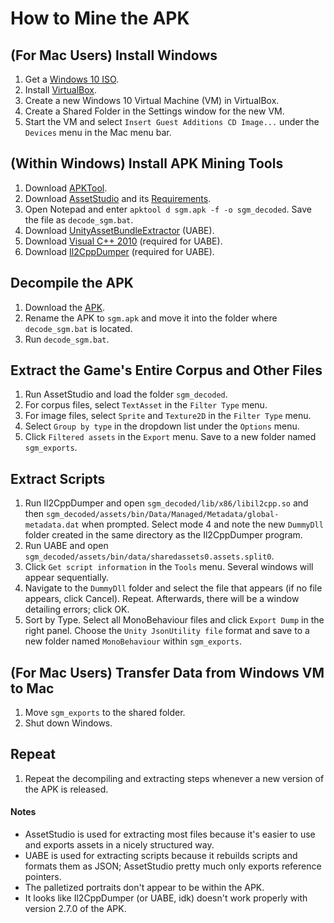# How to Mine the APK

## (For Mac Users) Install Windows
1. Get a [Windows 10 ISO](https://www.microsoft.com/en-us/software-download/windows10ISO).
2. Install [VirtualBox](https://www.virtualbox.org/wiki/Downloads).
3. Create a new Windows 10 Virtual Machine (VM) in VirtualBox.
4. Create a Shared Folder in the Settings window for the new VM.
5. Start the VM and select `Insert Guest Additions CD Image...` under the `Devices` menu in the Mac menu bar.

## (Within Windows) Install APK Mining Tools
1. Download [APKTool](https://ibotpeaches.github.io/Apktool/install/).
2. Download [AssetStudio](https://github.com/Perfare/AssetStudio) and its [Requirements](https://github.com/Perfare/AssetStudio#requirements).
3. Open Notepad and enter `apktool d sgm.apk -f -o sgm_decoded`. Save the file as `decode_sgm.bat`.
4. Download [UnityAssetBundleExtractor](https://github.com/DerPopo/UABE) (UABE).
5. Download [Visual C++ 2010](https://www.microsoft.com/en-us/download/details.aspx?id=14632) (required for UABE).
6. Download [Il2CppDumper](https://github.com/Perfare/Il2CppDumper) (required for UABE).

## Decompile the APK
1. Download the [APK](https://apkpure.com/skullgirls/com.autumn.skullgirls).
2. Rename the APK to `sgm.apk` and move it into the folder where `decode_sgm.bat` is located.
3. Run `decode_sgm.bat`.

## Extract the Game's Entire Corpus and Other Files
1. Run AssetStudio and load the folder `sgm_decoded`.
2. For corpus files, select `TextAsset` in the `Filter Type` menu.
3. For image files, select `Sprite` and `Texture2D` in the `Filter Type` menu.
4. Select `Group by type` in the dropdown list under the `Options` menu.
5. Click `Filtered assets` in the `Export` menu. Save to a new folder named `sgm_exports`.

## Extract Scripts
1. Run Il2CppDumper and open `sgm_decoded/lib/x86/libil2cpp.so` and then `sgm_decoded/assets/bin/Data/Managed/Metadata/global-metadata.dat` when prompted. Select mode 4 and note the new `DummyDll` folder created in the same directory as the Il2CppDumper program.
2. Run UABE and open `sgm_decoded/assets/bin/data/sharedassets0.assets.split0`.
3. Click `Get script information` in the `Tools` menu. Several windows will appear sequentially.
4. Navigate to the `DummyDll` folder and select the file that appears (if no file appears, click Cancel). Repeat. Afterwards, there will be a window detailing errors; click OK.
5. Sort by Type. Select all MonoBehaviour files and click `Export Dump` in the right panel. Choose the `Unity JsonUtility file` format and save to a new folder named `MonoBehaviour` within `sgm_exports`.

## (For Mac Users) Transfer Data from Windows VM to Mac
1. Move `sgm_exports` to the shared folder.
2. Shut down Windows.

## Repeat
1. Repeat the decompiling and extracting steps whenever a new version of the APK is released.

#### Notes
- AssetStudio is used for extracting most files because it's easier to use and exports assets in a nicely structured way.
- UABE is used for extracting scripts because it rebuilds scripts and formats them as JSON; AssetStudio pretty much only exports reference pointers.
- The palletized portraits don't appear to be within the APK.
- It looks like Il2CppDumper (or UABE, idk) doesn't work properly with version 2.7.0 of the APK.
